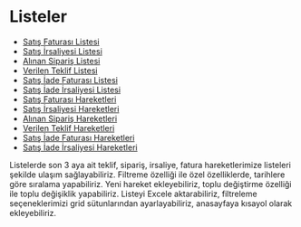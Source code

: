 
# Listeler 

- [Satış Faturası Listesi](../TemelHareketler/SatisFaturasi)
- [Satış İrsaliyesi Listesi](../TemelHareketler/Satisİrsaliyesi)
- [Alınan Sipariş Listesi](../TemelHareketler/AlinanSiparis)
- [Verilen Teklif Listesi](../TemelHareketler/VerilenTeklif)
- [Satış İade Faturası Listesi](../TemelHareketler/SatisİadeFaturasi)
- [Satış İade İrsaliyesi Listesi](../TemelHareketler/Satisİadeİrsaliyesi)
- [Satış Faturası Hareketleri](../TemelHareketler/SatisFaturasi)
- [Satış İrsaliyesi Hareketleri](../TemelHareketler/Satisİrsaliyesi)
- [Alınan Sipariş Hareketleri](../TemelHareketler/AlinanSiparis)
- [Verilen Teklif Hareketleri](../TemelHareketler/VerilenTeklif)
- [Satış İade Faturası Hareketleri](../TemelHareketler/SatisİadeFaturasi)
- [Satış İade İrsaliyesi Hareketleri](../TemelHareketler/Satisİadeİrsaliyesi)

Listelerde son 3 aya ait teklif, sipariş, irsaliye, fatura hareketlerimize listeleri şekilde ulaşım sağlayabiliriz.
Filtreme özelliği ile özel özelliklerde, tarihlere göre sıralama yapabiliriz.
Yeni hareket ekleyebiliriz, toplu değiştirme özelliği ile toplu değişiklik yapabiliriz.
Listeyi Excele aktarabiliriz, filtreleme seçeneklerimizi grid sütunlarından ayarlayabiliriz, anasayfaya kısayol olarak ekleyebiliriz.